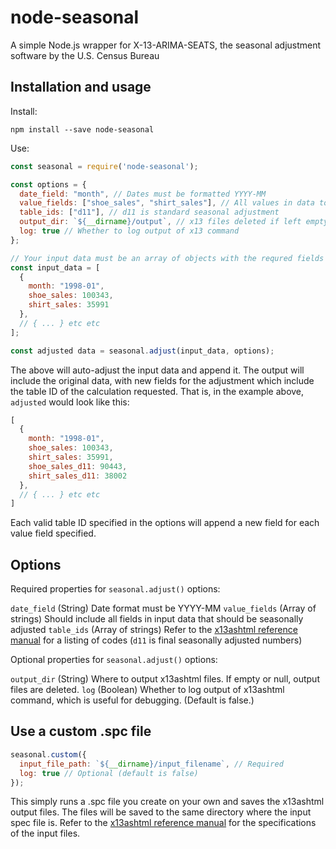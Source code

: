 # node-seasonal
A simple Node.js wrapper for X-13-ARIMA-SEATS, the seasonal adjustment software by the U.S. Census Bureau

## Installation and usage

Install:

```
npm install --save node-seasonal
```

Use: 

```js
const seasonal = require('node-seasonal');

const options = {
  date_field: "month", // Dates must be formatted YYYY-MM
  value_fields: ["shoe_sales", "shirt_sales"], // All values in data to adjust
  table_ids: ["d11"], // d11 is standard seasonal adjustment
  output_dir: `${__dirname}/output`, // x13 files deleted if left empty
  log: true // Whether to log output of x13 command
};

// Your input data must be an array of objects with the requred fields
const input_data = [
  {
    month: "1998-01",
    shoe_sales: 100343,
    shirt_sales: 35991
  },
  // { ... } etc etc
];

const adjusted data = seasonal.adjust(input_data, options);
```

The above will auto-adjust the input data and append it. The output will include the original data, with new fields for the adjustment which include the table ID of the calculation requested. That is, in the example above, `adjusted` would look like this:

```js
[
  {
    month: "1998-01",
    shoe_sales: 100343,
    shirt_sales: 35991,
    shoe_sales_d11: 90443,
    shirt_sales_d11: 38002
  },
  // { ... } etc etc
]
```

Each valid table ID specified in the options will append a new field for each value field specified.

## Options

Required properties for `seasonal.adjust()` options:

`date_field` (String) Date format must be YYYY-MM
`value_fields` (Array of strings) Should include all fields in input data that should be seasonally adjusted
`table_ids` (Array of strings) Refer to the [x13ashtml reference manual](https://www.census.gov/ts/x13as/docX13ASHTML.pdf) for a listing of codes (`d11` is final seasonally adjusted numbers)

Optional properties for `seasonal.adjust()` options:

`output_dir` (String) Where to output x13ashtml files. If empty or null, output files are deleted.
`log` (Boolean) Whether to log output of x13ashtml command, which is useful for debugging. (Default is false.)

## Use a custom .spc file

```js
seasonal.custom({
  input_file_path: `${__dirname}/input_filename`, // Required
  log: true // Optional (default is false)
});
```

This simply runs a .spc file you create on your own and saves the x13ashtml output files. The files will be saved to the same directory where the input spec file is. Refer to the [x13ashtml reference manual](https://www.census.gov/ts/x13as/docX13ASHTML.pdf) for the specifications of the input files.